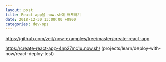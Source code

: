 ```yaml
---
layout: post
title: React app을 now.sh에 배포하기
date: 2018-12-30 13:00:00 +0900
categories: dev-ops
---
```


https://github.com/zeit/now-examples/tree/master/create-react-app

https://create-react-app-4np27mc1u.now.sh/ (projects/learn/deploy-with-now/react-deploy-test)